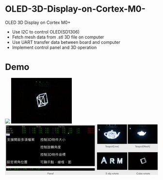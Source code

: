 # OLED-3D-Display-on-Cortex-M0-
OLED 3D Display on Cortex M0+
* Use I2C to control OLED(SD1306)
* Fetch mesh data from .stl 3D file on computer
* Use UART transfer data between board and computer
* Implement control panel and 3D operation
# Demo
<img src="ARM_oled.gif" width="200"/>
<img src="oled_example.gif" width="200"/>
<img src="demo.png">